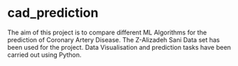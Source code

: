 # cad_prediction

The aim of this project is to compare different ML Algorithms for the
prediction of Coronary Artery Disease. The Z-Alizadeh Sani Data set has 
been used for the project. Data Visualisation 
and prediction tasks have been carried out using Python.
